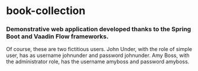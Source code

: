 # book-collection

### Demonstrative web application developed thanks to the Spring Boot and Vaadin Flow frameworks.

Of course, these are two fictitious users. John Under, with the role of simple user, has as username johnunder and password johnunder. Amy Boss, with the administrator role, has the username amyboss and password amyboss.
